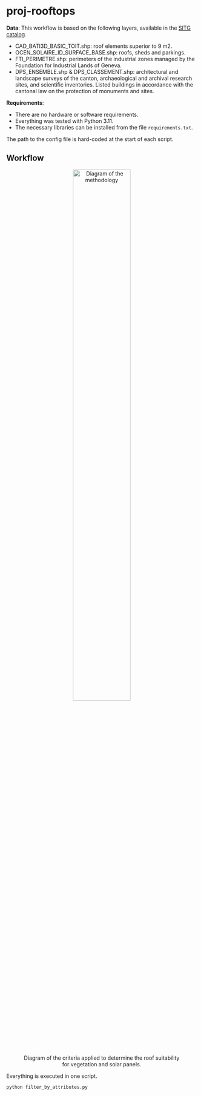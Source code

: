 # proj-rooftops


**Data**: This workflow is based on the following layers, available in the [SITG catalog](http://ge.ch/sitg/sitg_catalog/sitg_donnees). <br>
- CAD_BATI3D_BASIC_TOIT.shp: roof elements superior to 9 m2.
- OCEN_SOLAIRE_ID_SURFACE_BASE.shp: roofs, sheds and parkings.
- FTI_PERIMETRE.shp: perimeters of the industrial zones managed by the Foundation for Industrial Lands of Geneva.
- DPS_ENSEMBLE.shp & DPS_CLASSEMENT.shp: architectural and landscape surveys of the canton, archaeological and archival research sites, and scientific inventories. Listed buildings in accordance with the cantonal law on the protection of monuments and sites.

**Requirements**:
- There are no hardware or software requirements.
- Everything was tested with Python 3.11.
- The necessary libraries can be installed from the file `requirements.txt`.

The path to the config file is hard-coded at the start of each script.

## Workflow

<figure align="center">
<image src="img\attribute_filtering_flow_230706.jpeg" alt="Diagram of the methodology" style="width:60%;">
<figcaption align="center">Diagram of the criteria applied to determine the roof suitability for vegetation and solar panels.</figcaption> 
</figure>

Everything is executed in one script. 

```
python filter_by_attributes.py
```
